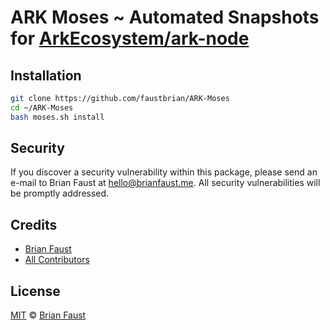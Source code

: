 # ARK Moses ~ Automated Snapshots for [ArkEcosystem/ark-node](https://github.com/ArkEcosystem/ark-node)

## Installation

```bash
git clone https://github.com/faustbrian/ARK-Moses
cd ~/ARK-Moses
bash moses.sh install
```

## Security

If you discover a security vulnerability within this package, please send an e-mail to Brian Faust at hello@brianfaust.me. All security vulnerabilities will be promptly addressed.

## Credits

- [Brian Faust](https://github.com/faustbrian)
- [All Contributors](../../contributors)

## License

[MIT](LICENSE) © [Brian Faust](https://brianfaust.me)
